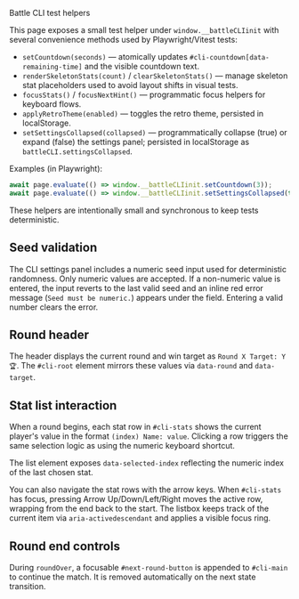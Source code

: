 Battle CLI test helpers

This page exposes a small test helper under `window.__battleCLIinit` with several convenience methods used by Playwright/Vitest tests:

- `setCountdown(seconds)` — atomically updates `#cli-countdown[data-remaining-time]` and the visible countdown text.
- `renderSkeletonStats(count)` / `clearSkeletonStats()` — manage skeleton stat placeholders used to avoid layout shifts in visual tests.
- `focusStats()` / `focusNextHint()` — programmatic focus helpers for keyboard flows.
- `applyRetroTheme(enabled)` — toggles the retro theme, persisted in localStorage.
- `setSettingsCollapsed(collapsed)` — programmatically collapse (true) or expand (false) the settings panel; persisted in localStorage as `battleCLI.settingsCollapsed`.

Examples (in Playwright):

```js
await page.evaluate(() => window.__battleCLIinit.setCountdown(3));
await page.evaluate(() => window.__battleCLIinit.setSettingsCollapsed(true));
```

These helpers are intentionally small and synchronous to keep tests deterministic.

## Seed validation

The CLI settings panel includes a numeric seed input used for deterministic randomness.
Only numeric values are accepted. If a non-numeric value is entered, the input reverts to
the last valid seed and an inline red error message (`Seed must be numeric.`) appears
under the field. Entering a valid number clears the error.

## Round header

The header displays the current round and win target as `Round X Target: Y 🏆`.
The `#cli-root` element mirrors these values via `data-round` and `data-target`.

## Stat list interaction

When a round begins, each stat row in `#cli-stats` shows the current player's value in the format `(index) Name: value`. Clicking a row triggers the same selection logic as using the numeric keyboard shortcut.

The list element exposes `data-selected-index` reflecting the numeric index of the last chosen stat.

You can also navigate the stat rows with the arrow keys. When `#cli-stats` has focus, pressing Arrow Up/Down/Left/Right moves the active row, wrapping from the end back to the start. The listbox keeps track of the current item via `aria-activedescendant` and applies a visible focus ring.

## Round end controls

During `roundOver`, a focusable `#next-round-button` is appended to `#cli-main` to continue the match. It is removed automatically on the next state transition.
